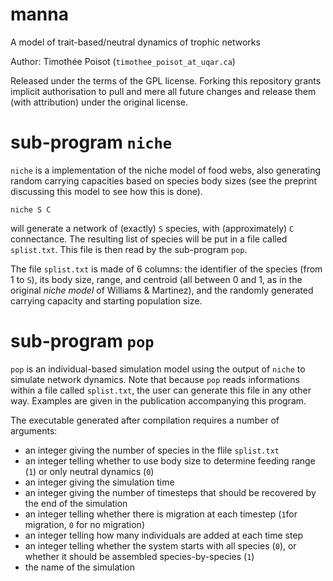# manna

A model of trait-based/neutral dynamics of trophic networks

Author: Timothée Poisot (`timothee_poisot_at_uqar.ca`)

Released under the terms of the GPL license. Forking this repository
grants implicit authorisation to pull and mere all future changes and release
them (with attribution) under the original license.

# sub-program `niche`

`niche` is a implementation of the niche model of food webs, also
generating random carrying capacities based on species body sizes (see
the preprint discussing this model to see how this is done).

```
niche S C
```

will generate a network of (exactly) `S` species, with
(approximately) `C` connectance. The resulting list of species will be
put in a file called `splist.txt`. This file is then read by the
sub-program `pop`.

The file `splist.txt` is made of 6 columns: the identifier of the
species (from 1 to `S`), its body size, range, and centroid (all
between 0 and 1, as in the original *niche model* of Williams
& Martinez), and the randomly generated carrying capacity and
starting population size.

# sub-program `pop`

`pop` is an individual-based simulation model using the output of
`niche` to simulate network dynamics. Note that because `pop` reads
informations within a file called `splist.txt`, the user can
generate this file in any other way. Examples are given in the
publication accompanying this program.

The executable generated after compilation requires a number of arguments:

- an integer giving the number of species in the flile `splist.txt`
- an integer telling whether to use body size to determine feeding range (`1`) or only neutral dynamics (`0`)
- an integer giving the simulation time
- an integer giving the number of timesteps that should be recovered by the end of the simulation
- an integer telling whether there is migration at each timestep (`1`for migration, `0` for no migration)
- an integer telling how many individuals are added at each time step
- an integer telling whether the system starts with all species (`0`), or whether it should be assembled species-by-species (`1`)
- the name of the simulation

